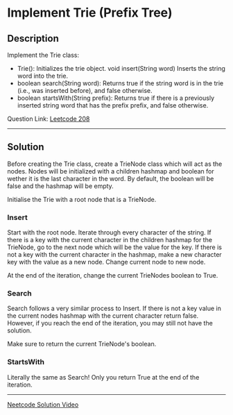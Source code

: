 # Implement Trie (Prefix Tree)

## Description

Implement the Trie class:

- Trie(): Initializes the trie object.
void insert(String word) Inserts the string word into the trie.
- boolean search(String word): Returns true if the string word is in the trie (i.e., was inserted before), and false otherwise.
- boolean startsWith(String prefix):  Returns true if there is a previously inserted string word that has the prefix prefix, and false otherwise.


Question Link: [Leetcode 208](https://leetcode.com/problems/implement-trie-prefix-tree/description/)

---
## Solution

Before creating the Trie class, create a TrieNode class which will act as the nodes. Nodes will be initialized with a children hashmap and boolean for wether it is the last character in the word. By default, the boolean will be false and the hashmap will be empty. 

Initialise the Trie with a root node that is a TrieNode. 

### Insert

Start with the root node. Iterate through every character of the string. If there is a key with the current character in the children hashmap for the TrieNode, go to the next node which will be the value for the key. If there is not a key with the current character in the hashmap, make a new character key with the value as a new node. Change current node to new node. 

At the end of the iteration, change the current TrieNodes boolean to True. 


### Search

Search follows a very similar process to Insert. If there is not a key value in the current nodes hashmap with the current character return false. 
However, if you reach the end of the iteration, you may still not have the solution. 

Make sure to return the current TrieNode's boolean. 

### StartsWith

Literally the same as Search! Only you return True at the end of the iteration. 


---

[Neetcode Solution Video](https://youtu.be/oobqoCJlHA0)